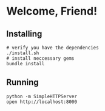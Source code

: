 # Welcome, Friend!

## Installing

    # verify you have the dependencies
    ./install.sh
    # install neccessary gems
    bundle install

## Running

    python -m SimpleHTTPServer
    open http://localhost:8000

